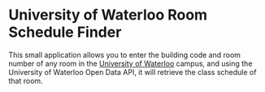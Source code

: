 University of Waterloo Room Schedule Finder
==========

This small application allows you to enter the building code and room number of any room in the [University of Waterloo](http://uwaterloo.ca/) campus, and using the University of Waterloo Open Data API, it will retrieve the class schedule of that room. 
